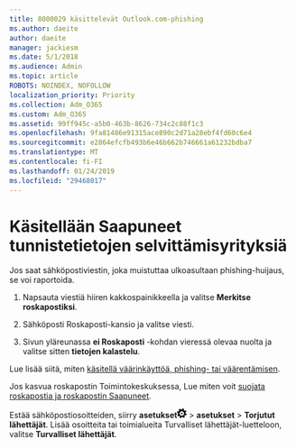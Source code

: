 ```yaml
---
title: 8000029 käsittelevät Outlook.com-phishing
ms.author: daeite
author: daeite
manager: jackiesm
ms.date: 5/1/2018
ms.audience: Admin
ms.topic: article
ROBOTS: NOINDEX, NOFOLLOW
localization_priority: Priority
ms.collection: Adm_O365
ms.custom: Adm_O365
ms.assetid: 99ff945c-a5b0-463b-8626-734c2c88f1c3
ms.openlocfilehash: 9fa81486e91315ace890c2d71a28ebf4fd60c6e4
ms.sourcegitcommit: e2864efcfb493b6e46b662b746661a61232bdba7
ms.translationtype: MT
ms.contentlocale: fi-FI
ms.lasthandoff: 01/24/2019
ms.locfileid: "29468017"
---
```

# <a name="deal-with-phishing-scams-in-your-inbox"></a>Käsitellään Saapuneet tunnistetietojen selvittämisyrityksiä

Jos saat sähköpostiviestin, joka muistuttaa ulkoasultaan phishing-huijaus, se voi raportoida.
  
1. Napsauta viestiä hiiren kakkospainikkeella ja valitse **Merkitse roskapostiksi**. 
    
2. Sähköposti Roskaposti-kansio ja valitse viesti.
    
3. Sivun yläreunassa **ei Roskaposti** -kohdan vieressä olevaa nuolta ja valitse sitten **tietojen kalastelu**. 
    
Lue lisää siitä, miten [käsitellä väärinkäyttöä, phishing- tai väärentämisen](https://go.microsoft.com/fwlink/p/?linkid=873139).
  
Jos kasvua roskapostin Toimintokeskuksessa, Lue miten voit [suojata roskapostia ja roskapostin Saapuneet](https://go.microsoft.com/fwlink/p/?linkid=873140).
  
Estää sähköpostiosoitteiden, siirry **asetukset**![asetukset](media/f4b2e798-fff1-4a14-931f-5677a4543b58.png) \> **asetukset** \> **Torjutut lähettäjät**. Lisää osoitteita tai toimialueita Turvalliset lähettäjät-luetteloon, valitse **Turvalliset lähettäjät**. 
  

